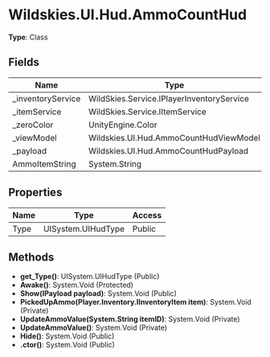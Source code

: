﻿# Wildskies.UI.Hud.AmmoCountHud

**Type**: Class

## Fields

| Name | Type | Access |
|------|------|--------|
| _inventoryService | WildSkies.Service.IPlayerInventoryService | Private |
| _itemService | WildSkies.Service.IItemService | Private |
| _zeroColor | UnityEngine.Color | Private |
| _viewModel | Wildskies.UI.Hud.AmmoCountHudViewModel | Private |
| _payload | Wildskies.UI.Hud.AmmoCountHudPayload | Private |
| AmmoItemString | System.String | Private |

## Properties

| Name | Type | Access |
|------|------|--------|
| Type | UISystem.UIHudType | Public |

## Methods

- **get_Type()**: UISystem.UIHudType (Public)
- **Awake()**: System.Void (Protected)
- **Show(IPayload payload)**: System.Void (Public)
- **PickedUpAmmo(Player.Inventory.IInventoryItem item)**: System.Void (Private)
- **UpdateAmmoValue(System.String itemID)**: System.Void (Private)
- **UpdateAmmoValue()**: System.Void (Private)
- **Hide()**: System.Void (Public)
- **.ctor()**: System.Void (Public)


